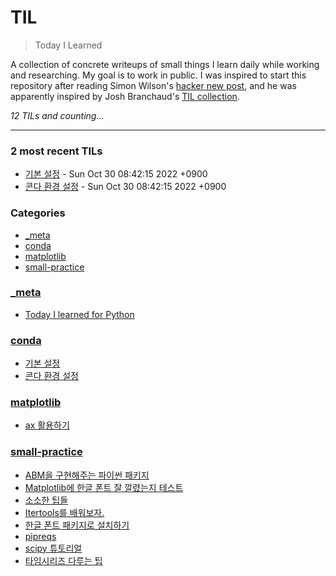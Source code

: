 # TIL
> Today I Learned

A collection of concrete writeups of small things I learn daily while working
and researching. My goal is to work in public. I was inspired to start this
repository after reading Simon Wilson's [hacker new post][1], and he was
apparently inspired by Josh Branchaud's [TIL collection][2].


_12 TILs and counting..._

---

### 2 most recent TILs

- [기본 설정](conda/basics.md) - Sun Oct 30 08:42:15 2022 +0900
- [콘다 환경 설정](conda/conda-env.md) - Sun Oct 30 08:42:15 2022 +0900

### Categories

- [_meta](#_meta)
- [conda](#conda)
- [matplotlib](#matplotlib)
- [small-practice](#small-practice)

### [_meta](#_meta)
- [Today I learned for Python](_meta/today-i-learned.md)

### [conda](#conda)
- [기본 설정](conda/basics.md)
- [콘다 환경 설정](conda/conda-env.md)

### [matplotlib](#matplotlib)
- [ax 활용하기](matplotlib/figax-mean.md)

### [small-practice](#small-practice)
- [ABM을 구현해주는 파이썬 패키지](small-practice/agentpy.md)
- [Matplotlib에 한글 폰트 잘 깔렸는지 테스트](small-practice/check-matplotlb-korfont.md)
- [소소한 팁들](small-practice/cookies-of-coding.md)
- [Itertools를 배워보자.](small-practice/itertools.md)
- [한글 폰트 패키지로 설치하기](small-practice/korfont-by-pip.md)
- [pipreqs](small-practice/pipreqs.md)
- [scipy 튜토리얼](small-practice/scientific-python.md)
- [타임시리즈 다루는 팁](small-practice/time-series-handling-1.md)

[1]: https://simonwillison.net/2020/Apr/20/self-rewriting-readme/
[2]: https://github.com/jbranchaud/til

